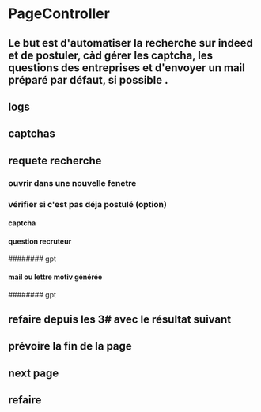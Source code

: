 # PageController
## Le but est d'automatiser la recherche sur indeed et de postuler, càd gérer les captcha, les questions des entreprises et d'envoyer un mail préparé par défaut, si possible .


## logs
## captchas
## requete recherche
### ouvrir dans une nouvelle fenetre
### vérifier si c'est pas déja postulé (option)
#### captcha
#### question recruteur
######## gpt
#### mail ou lettre motiv générée
######## gpt
## refaire depuis les 3# avec le résultat suivant
## prévoire la fin de la page
## next page
## refaire
